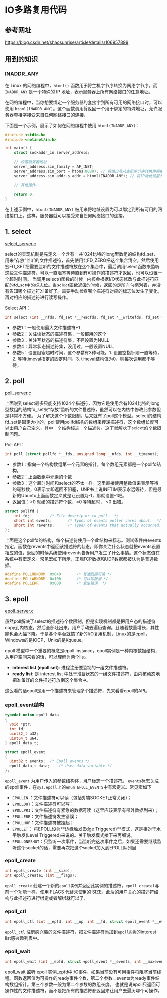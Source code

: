 # IO多路复用代码

## 参考网址

https://blog.csdn.net/shaosunrise/article/details/106957899

## 用到的知识

### INADDR_ANY

在 Linux 的网络编程中，`htonl()` 函数用于将主机字节序转换为网络字节序。而 `INADDR_ANY` 是一个特殊的 IP 地址，表示服务器上所有网络接口的任意地址。

在网络编程中，当你想要绑定一个服务器的套接字到所有可用的网络接口时，可以使用 `htonl(INADDR_ANY)`。这个函数调用将返回一个用于绑定的特殊地址，允许服务器套接字接受来自任何网络接口的连接。

下面是一个示例，展示了如何在网络编程中使用 `htonl(INADDR_ANY)`：

```c
#include <stdio.h>
#include <netinet/in.h>

int main() {
    struct sockaddr_in server_address;
    
    // 设置服务器地址
    server_address.sin_family = AF_INET;
    server_address.sin_port = htons(8080); // 将端口号从主机字节序转换为网络字节序
    server_address.sin_addr.s_addr = htonl(INADDR_ANY); // 将IP地址设置为INADDR_ANY
    
    // 其他操作...
    
    return 0;
}
```

在上述示例中，`htonl(INADDR_ANY)` 被用来将地址设置为可以绑定到所有可用的网络接口上。这样，服务器就可以接受来自任何网络接口的连接。

## 1. select

[select_server.c](https://github.com/niu0217/Documents/blob/main/NetworkProgramming/base/code/IO/select_server.c)

select的实现机制是先定义一个含有一共1024比特的long型数组的结构fd_set，用来“存放”监听的文件描述符，首先使用宏FD_ZERO把这个集合清空。然后使用宏FD_SET把需要监听的文件描述符放在这个集合中，最后调用select函数来监听这些文件描述符，可以一直阻塞等待直到有可操作的描述符才返回，也可以设置一个超时时间。
当调用select()函数的时候，内核会根据I/O状态修改与此描述符匹配的fd_set中的标志位。当select函数返回的时候，返回的是所有句柄列表，并没有告知哪个描述符准备好了。需要手动检查哪个描述符对应的标志位发生了变化，再对相应的描述符进行读写操作。

Select API：

```c
int select (int __nfds, fd_set *__readfds, fd_set *__writefds, fd_set *__exceptfds, struct timeval *__timeout);
```

+ 参数1：一般使用最大文件描述符+1
+ 参数2：关注读状态的描述符集，一般都用的这个
+ 参数3：关注写状态的描述符集，不用设置为NULL
+ 参数4：异常状态描述符集，没用过，一般设置NULL
+ 参数5：设置阻塞超时时间，这个参数有3种可能。1. 设置空指针则一直等待，2. 等待timeval指定的固定时间，3. timeval结构值为0，则每次调用都不等待。

## 2. poll

[poll_server.c](https://github.com/niu0217/Documents/blob/main/NetworkProgramming/base/code/IO/poll_server.c)

上面说到select最多只能支持1024个描述符，因为它是使用含有1024比特的long型数组的结构fd_set来“存放”监听的文件描述符，虽然可以在内核中修改此参数但是非常不方便。
为了解决这个个数限制，后来就有了poll这个模型。select的结构fd_set是固定大小的，poll使用pollfd结构的数组来传递描述符，这个数组长度可以由用户自己定义，其中一个结构标志一个描述符，这下就解决了select的个数限制问题。

Poll API：

```c
int poll (struct pollfd *__fds, unsigned long __nfds, int __timeout);
```

+ 参数1：指向一个结构数组第一个元素的指针，每个数组元素都是一个pollfd结构。
+ 参数2：上面数组中元素的个数
+ 参数3：这个超时时间和select的不太一样。这里直接使用整数值来表示等待的毫秒数，0表示立即返回不阻塞，UNP书上说INFTIM表示永远等待，但是最新的Ubuntu上面函数定义就是让设置为-1，那就设置-1吧。
+ 返回值：>0 就绪的描述符个数，=0 等待超时， <0 出错。

```c
struct pollfd {
    int fd;			/* File descriptor to poll.  */
    short int events;		/* Types of events poller cares about.  */
    short int revents;		/* Types of events that actually occurred.  */
};
```

上面是这个pollfd的结构，每个描述符使用一个此结构来标志。测试条件由events指定，函数在revents中返回该描述符的状态。即你关注什么状态就把events设置相应的值，返回的时候系统使用revents告诉用户发生了什么事情。这个状态值在系统中有宏定义。常见宏如下所示，正规TCP数据和UDP数据都被认为是普通数据。

```c
#define POLLRDNORM	0x040		/* 普通数据可读 */
#define POLLWRNORM	0x100		/* 可以写数据 */
#define POLLERR		0x008		/* 发生错误  */
```

## 3. epoll

[epoll_server.c](https://github.com/niu0217/Documents/blob/main/NetworkProgramming/base/code/IO/epoll_server.c)

虽然poll解决了select的描述符个数限制，但是实现机制都是把用户态的描述符copy到内核态，然后全部吐出来，用户手动去遍历查询。且随着数量增长，其性能也会大幅下降。于是各个平台就搞了新的I/O复用机制，Linux的是epoll，Windows的是IOCP，Unix的是Kqueue。

epoll 模型中一个重要的概念是epoll instance，epoll实例是一种内核数据结构，从用户空间来看的话，可以理解为两个list。

- **interest list (epoll set)**: 进程注册要监视的一组文件描述符。
- **ready list**: 是 interest list 中处于准备状态的一组文件描述符，由内核动态地把准备好的文件描述符放倒这个集合中。

这么看的话epoll是用一个描述符来管理多个描述符，先来看看epoll的API。

### epoll_event结构

```c
typedef union epoll_data
{
  void *ptr;
  int fd;
  uint32_t u32;
  uint64_t u64;
} epoll_data_t;

struct epoll_event
{
  uint32_t events;	/* Epoll events */
  epoll_data_t data;	/* User data variable */
};

```

`epoll_event` 为用户传入的参数结构体，用户标志一个描述符。
`events`标志关注的epoll事件，在`sys.epoll.h`的`enum EPOLL_EVENTS`中有宏定义。常见宏如下

+ `EPOLLIN` ：文件描述符可以读（包括对端SOCKET正常关闭）；
+ `EPOLLOUT`：文件描述符可以写；
+ `EPOLLPRI`：文件描述符有紧急的数据可读（这里应该表示有带外数据到来）；
+ `EPOLLERR`：文件描述符发生错误；
+ `EPOLLHUP`：文件描述符被挂起；
+ `EPOLLET`： 将EPOLL设为**边缘触发(Edge Triggered)**模式，这是相对于水平触发(Level Triggered)来说的。关于触发模式接下来再细说。
+ `EPOLLONESHOT`：只监听一次事件，当监听完这次事件之后，如果还需要继续监听这个socket的话，需要再次把这个socket加入到EPOLL队列里

### epoll_create

```c
int epoll_create (int __size);
int epoll_create1 (int __flags);
```

`epoll_create` 创建一个新的`epoll实例`并返回此实例的描述符，`epoll_create1`与前一个功能一样，使用 FLAGS 代替未使用的 SIZE。此后的用户关心的描述符结构与此描述符进行绑定或者解绑就可以了。

### epoll_ctl

```c
int epoll_ctl (int __epfd, int __op, int __fd, struct epoll_event *__event);
```

`epoll_ctl` 注册感兴趣的文件描述符，把文件描述符添加到`epoll实例`的interest list感兴趣列表中。

### epoll_wait

```c
int epoll_wait (int __epfd, struct epoll_event *__events, int __maxevents, int __timeout);
```

epoll_wait 监听 epoll 实例_epfd中I/O事件，如果当前没有可用事件将阻塞当前线程。函数返回值为可操作的ready事件个数，第二个参数__events为ready事件结构数组指针。第三个参数一般为第二个参数的数组长度。
也就是说epoll只返回可操作性的文件描述符，而不是把所有的描述符都返回来让用户去遍历哪个可操作。